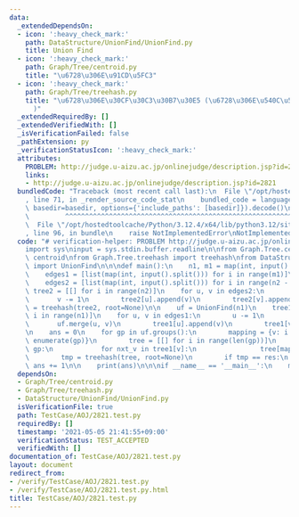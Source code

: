```yaml
---
data:
  _extendedDependsOn:
  - icon: ':heavy_check_mark:'
    path: DataStructure/UnionFind/UnionFind.py
    title: Union Find
  - icon: ':heavy_check_mark:'
    path: Graph/Tree/centroid.py
    title: "\u6728\u306E\u91CD\u5FC3"
  - icon: ':heavy_check_mark:'
    path: Graph/Tree/treehash.py
    title: "\u6728\u306E\u30CF\u30C3\u30B7\u30E5 (\u6728\u306E\u540C\u578B\u5224\u5B9A\
      )"
  _extendedRequiredBy: []
  _extendedVerifiedWith: []
  _isVerificationFailed: false
  _pathExtension: py
  _verificationStatusIcon: ':heavy_check_mark:'
  attributes:
    PROBLEM: http://judge.u-aizu.ac.jp/onlinejudge/description.jsp?id=2821
    links:
    - http://judge.u-aizu.ac.jp/onlinejudge/description.jsp?id=2821
  bundledCode: "Traceback (most recent call last):\n  File \"/opt/hostedtoolcache/Python/3.12.4/x64/lib/python3.12/site-packages/onlinejudge_verify/documentation/build.py\"\
    , line 71, in _render_source_code_stat\n    bundled_code = language.bundle(stat.path,\
    \ basedir=basedir, options={'include_paths': [basedir]}).decode()\n          \
    \         ^^^^^^^^^^^^^^^^^^^^^^^^^^^^^^^^^^^^^^^^^^^^^^^^^^^^^^^^^^^^^^^^^^^^^^^^^^^^^^^^^\n\
    \  File \"/opt/hostedtoolcache/Python/3.12.4/x64/lib/python3.12/site-packages/onlinejudge_verify/languages/python.py\"\
    , line 96, in bundle\n    raise NotImplementedError\nNotImplementedError\n"
  code: "# verification-helper: PROBLEM http://judge.u-aizu.ac.jp/onlinejudge/description.jsp?id=2821\n\
    import sys\ninput = sys.stdin.buffer.readline\n\nfrom Graph.Tree.centroid import\
    \ centroid\nfrom Graph.Tree.treehash import treehash\nfrom DataStructure.UnionFind.UnionFind\
    \ import UnionFind\n\n\ndef main():\n    n1, m1 = map(int, input().split())\n\
    \    edges1 = [list(map(int, input().split())) for i in range(m1)]\n    n2 = int(input())\n\
    \    edges2 = [list(map(int, input().split())) for i in range(n2 - 1)]\n\n   \
    \ tree2 = [[] for i in range(n2)]\n    for u, v in edges2:\n        u -= 1\n \
    \       v -= 1\n        tree2[u].append(v)\n        tree2[v].append(u)\n    res\
    \ = treehash(tree2, root=None)\n\n    uf = UnionFind(n1)\n    tree1 = [[] for\
    \ i in range(n1)]\n    for u, v in edges1:\n        u -= 1\n        v -= 1\n \
    \       uf.merge(u, v)\n        tree1[u].append(v)\n        tree1[v].append(u)\n\
    \n    ans = 0\n    for gp in uf.groups():\n        mapping = {v: i for i, v in\
    \ enumerate(gp)}\n        tree = [[] for i in range(len(gp))]\n        for v in\
    \ gp:\n            for nxt_v in tree1[v]:\n                tree[mapping[v]].append(mapping[nxt_v])\n\
    \        tmp = treehash(tree, root=None)\n        if tmp == res:\n           \
    \ ans += 1\n\n    print(ans)\n\n\nif __name__ == '__main__':\n    main()\n"
  dependsOn:
  - Graph/Tree/centroid.py
  - Graph/Tree/treehash.py
  - DataStructure/UnionFind/UnionFind.py
  isVerificationFile: true
  path: TestCase/AOJ/2821.test.py
  requiredBy: []
  timestamp: '2021-05-05 21:41:55+09:00'
  verificationStatus: TEST_ACCEPTED
  verifiedWith: []
documentation_of: TestCase/AOJ/2821.test.py
layout: document
redirect_from:
- /verify/TestCase/AOJ/2821.test.py
- /verify/TestCase/AOJ/2821.test.py.html
title: TestCase/AOJ/2821.test.py
---
```

